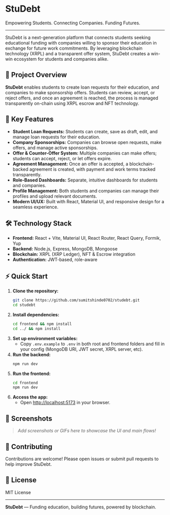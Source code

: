 # StuDebt

Empowering Students. Connecting Companies. Funding Futures.

---

StuDebt is a next-generation platform that connects students seeking educational funding with companies willing to sponsor their education in exchange for future work commitments. By leveraging blockchain technology (XRPL) and a transparent offer system, StuDebt creates a win-win ecosystem for students and companies alike.

## 🚀 Project Overview

**StuDebt** enables students to create loan requests for their education, and companies to make sponsorship offers. Students can review, accept, or reject offers, and once an agreement is reached, the process is managed transparently on-chain using XRPL escrow and NFT technology.

## 🌟 Key Features

- **Student Loan Requests:** Students can create, save as draft, edit, and manage loan requests for their education.
- **Company Sponsorships:** Companies can browse open requests, make offers, and manage active sponsorships.
- **Offer & Counter-Offer System:** Multiple companies can make offers; students can accept, reject, or let offers expire.
- **Agreement Management:** Once an offer is accepted, a blockchain-backed agreement is created, with payment and work terms tracked transparently.
- **Role-Based Dashboards:** Separate, intuitive dashboards for students and companies.
- **Profile Management:** Both students and companies can manage their profiles and upload relevant documents.
- **Modern UI/UX:** Built with React, Material UI, and responsive design for a seamless experience.

## 🛠️ Technology Stack

- **Frontend:** React + Vite, Material UI, React Router, React Query, Formik, Yup
- **Backend:** Node.js, Express, MongoDB, Mongoose
- **Blockchain:** XRPL (XRP Ledger), NFT & Escrow integration
- **Authentication:** JWT-based, role-aware

## ⚡ Quick Start

1. **Clone the repository:**
   ```bash
   git clone https://github.com/sumitshinde0702/studebt.git
   cd studebt
   ```
2. **Install dependencies:**
   ```bash
   cd frontend && npm install
   cd ../ && npm install
   ```
3. **Set up environment variables:**
   - Copy `.env.example` to `.env` in both root and frontend folders and fill in your config (MongoDB URI, JWT secret, XRPL server, etc).
4. **Run the backend:**
   ```bash
   npm run dev
   ```
5. **Run the frontend:**
   ```bash
   cd frontend
   npm run dev
   ```
6. **Access the app:**
   - Open [http://localhost:5173](http://localhost:5173) in your browser.

## 📸 Screenshots

> _Add screenshots or GIFs here to showcase the UI and main flows!_

## 🤝 Contributing

Contributions are welcome! Please open issues or submit pull requests to help improve StuDebt.

## 📄 License

MIT License

---

**StuDebt** — Funding education, building futures, powered by blockchain.